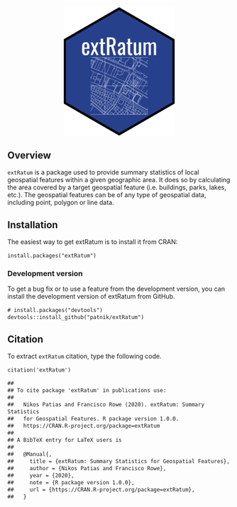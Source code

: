 
<p align="center">
  <img width="250" src="sticker.png">
</p>

## Overview

`extRatum` is a package used to provide summary statistics of local geospatial features within a given geographic area. It does so by calculating the area covered by a target geospatial feature (i.e. buildings, parks, lakes, etc.). The geospatial features can be of any type of geospatial data, including point, polygon or line data. 


## Installation
The easiest way to get extRatum is to install it from CRAN:

```{r, eval = FALSE}
install.packages("extRatum")
```

### Development version

To get a bug fix or to use a feature from the development version, you can install 
the development version of extRatum from GitHub.

```{r, eval = FALSE}
# install.packages("devtools")
devtools::install_github("patnik/extRatum")
```
## Citation

To extract `extRatum` citation, type the following code.

```{r, eval = FALSE}
citation('extRatum')
```

```
## 
## To cite package 'extRatum' in publications use:
## 
##   Nikos Patias and Francisco Rowe (2020). extRatum: Summary Statistics
##   for Geospatial Features. R package version 1.0.0.
##   https://CRAN.R-project.org/package=extRatum
## 
## A BibTeX entry for LaTeX users is
## 
##   @Manual{,
##     title = {extRatum: Summary Statistics for Geospatial Features},
##     author = {Nikos Patias and Francisco Rowe},
##     year = {2020},
##     note = {R package version 1.0.0},
##     url = {https://CRAN.R-project.org/package=extRatum},
##   }
```